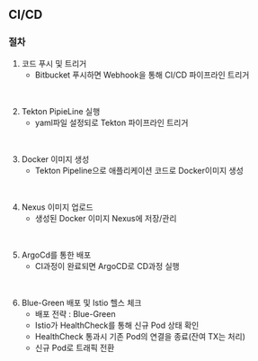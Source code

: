 ## CI/CD

### 절차
1. 코드 푸시 및 트리거
   - Bitbucket 푸시하면 Webhook을 통해 CI/CD 파이프라인 트리거  
<br>
   
2. Tekton PipieLine 실행
   -  yaml파일 설정되로 Tekton 파이프라인 트리거  
<br>
   
3. Docker 이미지 생성
   - Tekton Pipeline으로 애플리케이션 코드로 Docker이미지 생성
<br>  


4. Nexus 이미지 업로드
   - 생성된 Docker 이미지 Nexus에 저장/관리
<br>


5. ArgoCd를 통한 배포
   - CI과정이 완료되면 ArgoCD로 CD과정 실행
<br>


6. Blue-Green 배포 및 Istio 헬스 체크
   - 배포 전략 : Blue-Green
   - Istio가 HealthCheck를 통해 신규 Pod 상태 확인
   - HealthCheck 통과시 기존 Pod의 연결을 종료(잔여 TX는 처리)
   - 신규 Pod로 트래픽 전환
   

